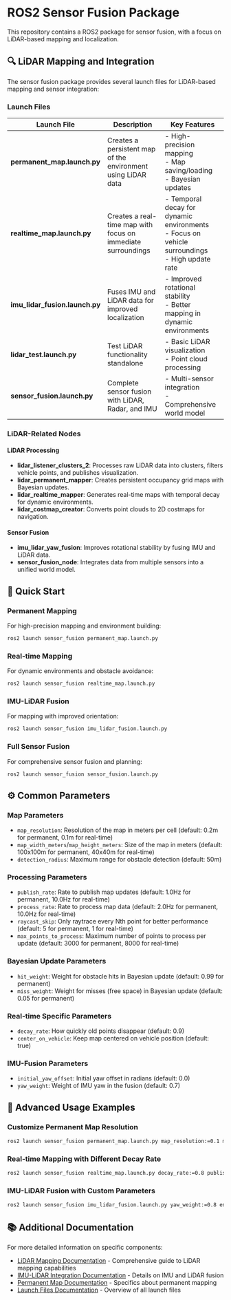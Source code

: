 # ROS2 Sensor Fusion Package

This repository contains a ROS2 package for sensor fusion, with a focus on LiDAR-based mapping and localization.

## 🔍 LiDAR Mapping and Integration

The sensor fusion package provides several launch files for LiDAR-based mapping and sensor integration:

### Launch Files

| Launch File | Description | Key Features |
|-------------|-------------|-------------|
| **permanent_map.launch.py** | Creates a persistent map of the environment using LiDAR data | - High-precision mapping<br>- Map saving/loading<br>- Bayesian updates |
| **realtime_map.launch.py** | Creates a real-time map with focus on immediate surroundings | - Temporal decay for dynamic environments<br>- Focus on vehicle surroundings<br>- High update rate |
| **imu_lidar_fusion.launch.py** | Fuses IMU and LiDAR data for improved localization | - Improved rotational stability<br>- Better mapping in dynamic environments |
| **lidar_test.launch.py** | Test LiDAR functionality standalone | - Basic LiDAR visualization<br>- Point cloud processing |
| **sensor_fusion.launch.py** | Complete sensor fusion with LiDAR, Radar, and IMU | - Multi-sensor integration<br>- Comprehensive world model |

### LiDAR-Related Nodes

#### LiDAR Processing
- **lidar_listener_clusters_2**: Processes raw LiDAR data into clusters, filters vehicle points, and publishes visualization.
- **lidar_permanent_mapper**: Creates persistent occupancy grid maps with Bayesian updates.
- **lidar_realtime_mapper**: Generates real-time maps with temporal decay for dynamic environments.
- **lidar_costmap_creator**: Converts point clouds to 2D costmaps for navigation.

#### Sensor Fusion
- **imu_lidar_yaw_fusion**: Improves rotational stability by fusing IMU and LiDAR data.
- **sensor_fusion_node**: Integrates data from multiple sensors into a unified world model.

## 🚀 Quick Start

### Permanent Mapping
For high-precision mapping and environment building:
```bash
ros2 launch sensor_fusion permanent_map.launch.py
```

### Real-time Mapping
For dynamic environments and obstacle avoidance:
```bash
ros2 launch sensor_fusion realtime_map.launch.py
```

### IMU-LiDAR Fusion
For mapping with improved orientation:
```bash
ros2 launch sensor_fusion imu_lidar_fusion.launch.py
```

### Full Sensor Fusion
For comprehensive sensor fusion and planning:
```bash
ros2 launch sensor_fusion sensor_fusion.launch.py
```

## ⚙️ Common Parameters

### Map Parameters
- `map_resolution`: Resolution of the map in meters per cell (default: 0.2m for permanent, 0.1m for real-time)
- `map_width_meters`/`map_height_meters`: Size of the map in meters (default: 100x100m for permanent, 40x40m for real-time)
- `detection_radius`: Maximum range for obstacle detection (default: 50m)

### Processing Parameters
- `publish_rate`: Rate to publish map updates (default: 1.0Hz for permanent, 10.0Hz for real-time)
- `process_rate`: Rate to process map data (default: 2.0Hz for permanent, 10.0Hz for real-time)
- `raycast_skip`: Only raytrace every Nth point for better performance (default: 5 for permanent, 1 for real-time)
- `max_points_to_process`: Maximum number of points to process per update (default: 3000 for permanent, 8000 for real-time)

### Bayesian Update Parameters
- `hit_weight`: Weight for obstacle hits in Bayesian update (default: 0.99 for permanent)
- `miss_weight`: Weight for misses (free space) in Bayesian update (default: 0.05 for permanent)

### Real-time Specific Parameters
- `decay_rate`: How quickly old points disappear (default: 0.9)
- `center_on_vehicle`: Keep map centered on vehicle position (default: true)

### IMU-Fusion Parameters
- `initial_yaw_offset`: Initial yaw offset in radians (default: 0.0)
- `yaw_weight`: Weight of IMU yaw in the fusion (default: 0.7)

## 🔧 Advanced Usage Examples

### Customize Permanent Map Resolution
```bash
ros2 launch sensor_fusion permanent_map.launch.py map_resolution:=0.1 map_width_meters:=200.0 map_height_meters:=200.0
```

### Real-time Mapping with Different Decay Rate
```bash
ros2 launch sensor_fusion realtime_map.launch.py decay_rate:=0.8 publish_rate:=15.0
```

### IMU-LiDAR Fusion with Custom Parameters
```bash
ros2 launch sensor_fusion imu_lidar_fusion.launch.py yaw_weight:=0.8 enable_costmap:=false
```

## 📚 Additional Documentation

For more detailed information on specific components:
- [LiDAR Mapping Documentation](src/sensor_fusion/LIDAR_MAPPING_README.md) - Comprehensive guide to LiDAR mapping capabilities
- [IMU-LiDAR Integration Documentation](src/sensor_fusion/README_IMU_LIDAR_INTEGRATION.md) - Details on IMU and LiDAR fusion
- [Permanent Map Documentation](src/sensor_fusion/PERMANENT_MAP_README.md) - Specifics about permanent mapping
- [Launch Files Documentation](src/sensor_fusion/launch/sensor_fusion_documentation.md) - Overview of all launch files 